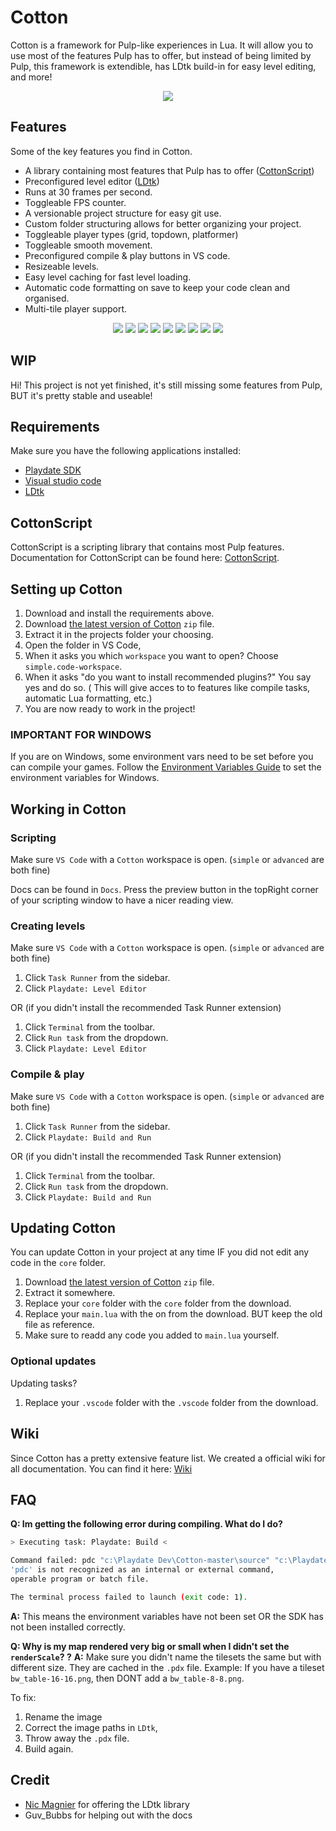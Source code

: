 # Cotton

Cotton is a framework for Pulp-like experiences in Lua. It will allow you to use most of the features Pulp has to offer, but instead of being limited by Pulp, this framework is extendible, has LDtk build-in for easy level editing, and more!

<p align="center">
    <img
    src="https://raw.githubusercontent.com/unbelievableflavour/cotton/master/Docs/images/environment.png" />
</p>

## Features

Some of the key features you find in Cotton.

* A library containing most features that Pulp has to offer ([CottonScript](https://github.com/unbelievableflavour/Cotton/wiki/CottonScript))
* Preconfigured level editor ([LDtk](https://ldtk.io/))
* Runs at 30 frames per second.
* Toggleable FPS counter.
* A versionable project structure for easy git use.
* Custom folder structuring allows for better organizing your project.
* Toggleable player types (grid, topdown, platformer)
* Toggleable smooth movement.
* Preconfigured compile & play buttons in VS code.
* Resizeable levels.
* Easy level caching for fast level loading.
* Automatic code formatting on save to keep your code clean and organised.
* Multi-tile player support.

<p align="center">
    <img src="https://raw.githubusercontent.com/unbelievableflavour/cotton/master/Docs/images/showcase/player_grid.gif" />
    <img src="https://raw.githubusercontent.com/unbelievableflavour/cotton/master/Docs/images/showcase/player_platformer.gif" />
    <img src="https://raw.githubusercontent.com/unbelievableflavour/cotton/master/Docs/images/showcase/player_topdown.gif" />
    <img src="https://raw.githubusercontent.com/unbelievableflavour/cotton/master/Docs/images/showcase/movement_smooth.gif" />
    <img src="https://raw.githubusercontent.com/unbelievableflavour/cotton/master/Docs/images/showcase/camera_follow.gif" />
    <img src="https://raw.githubusercontent.com/unbelievableflavour/cotton/master/Docs/images/showcase/camera_follow_locked.gif" />
    <img src="https://raw.githubusercontent.com/unbelievableflavour/cotton/master/Docs/images/showcase/dialogs.gif" />
    <img src="https://raw.githubusercontent.com/unbelievableflavour/cotton/master/Docs/images/showcase/bigger_maps.gif" />
    <img src="https://raw.githubusercontent.com/unbelievableflavour/cotton/master/Docs/images/showcase/big_player.gif" />
</p>

## WIP

Hi! This project is not yet finished, it's still missing some features from Pulp, BUT it's pretty stable and useable!

## Requirements

Make sure you have the following applications installed:

* [Playdate SDK](https://play.date/dev/) 
* [Visual studio code](https://code.visualstudio.com/)
* [LDtk](https://ldtk.io/)

## CottonScript

CottonScript is a scripting library that contains most Pulp features.
Documentation for CottonScript can be found here: [CottonScript](https://github.com/unbelievableflavour/Cotton/wiki/CottonScript).

## Setting up Cotton

1. Download and install the requirements above.
2. Download [the latest version of Cotton](https://github.com/unbelievableflavour/Cotton/releases) `zip` file.
3. Extract it in the projects folder your choosing.
4. Open the folder in VS Code, 
5. When it asks you which `workspace` you want to open? Choose `simple.code-workspace`. 
6. When it asks "do you want to install recommended plugins?" You say yes and do so. ( This will give acces to to features like compile tasks, automatic Lua formatting, etc.)
7. You are now ready to work in the project!

### IMPORTANT FOR WINDOWS

If you are on Windows, some environment vars need to be set before you can compile your games.
Follow the [Environment Variables Guide](https://github.com/unbelievableflavour/Cotton/wiki/How-to:-Setup-environment-variables) to set the environment variables for Windows.

## Working in Cotton

### Scripting

Make sure `VS Code` with a `Cotton` workspace is open. (`simple` or `advanced` are both fine)

Docs can be found in `Docs`. Press the preview button in the topRight corner of your scripting window to have a nicer reading view.

### Creating levels

Make sure `VS Code` with a `Cotton` workspace is open. (`simple` or `advanced` are both fine)

1. Click `Task Runner` from the sidebar.
2. Click `Playdate: Level Editor`

OR (if you didn't install the recommended Task Runner extension)

1. Click `Terminal` from the toolbar.
2. Click `Run task` from the dropdown.
3. Click `Playdate: Level Editor`

### Compile & play

Make sure `VS Code` with a `Cotton` workspace is open. (`simple` or `advanced` are both fine)

1. Click `Task Runner` from the sidebar.
2. Click `Playdate: Build and Run`

OR (if you didn't install the recommended Task Runner extension)

1. Click `Terminal` from the toolbar.
2. Click `Run task` from the dropdown.
3. Click `Playdate: Build and Run`

## Updating Cotton

You can update Cotton in your project at any time IF you did not edit any code in the `core` folder.

1. Download [the latest version of Cotton](https://github.com/unbelievableflavour/Cotton/releases) `zip` file.
2. Extract it somewhere.
3. Replace your `core` folder with the `core` folder from the download.
4. Replace your `main.lua` with the on from the download. BUT keep the old file as reference.
5. Make sure to readd any code you added to `main.lua` yourself.

### Optional updates

Updating tasks?
1. Replace your `.vscode` folder with the `.vscode` folder from the download.

## Wiki

Since Cotton has a pretty extensive feature list. We created a official wiki for all documentation.
You can find it here: [Wiki](https://github.com/unbelievableflavour/Cotton/wiki)

## FAQ

**Q: Im getting the following error during compiling. What do I do?**
```bash
> Executing task: Playdate: Build <

Command failed: pdc "c:\Playdate Dev\Cotton-master\source" "c:\Playdate Dev\Cotton-master\Cotton"
'pdc' is not recognized as an internal or external command,
operable program or batch file.

The terminal process failed to launch (exit code: 1).
```
**A:** This means the environment variables have not been set OR the SDK has not been installed correctly.

**Q: Why is my map rendered very big or small when I didn't set the `renderScale`? ?**
**A:** Make sure you didn't name the tilesets the same but with different size. They are cached in the `.pdx` file.
Example:
If you have a tileset `bw_table-16-16.png`, then DONT add a `bw_table-8-8.png`.

To fix:
1. Rename the image 
2. Correct the image paths in `LDtk`,
3. Throw away the `.pdx` file.
4. Build again.

## Credit

* [Nic Magnier](https://github.com/NicMagnier) for offering the LDtk library
* Guv_Bubbs for helping out with the docs
